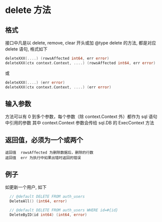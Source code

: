 # delete 方法

## 格式

接口中凡是以 delete, remove, clear 开头或加 @type delete 的方法, 都是对应 delete 语句, 格式如下


````go
deleteXXX(....) (rowsAffected int64, err error)
deleteXXX(ctx context.Context, ....) (rowsAffected int64, err error)
````
或

````go
deleteXXX(....) (err error)
deleteXXX(ctx context.Context, ....) (err error)
````
  

## 输入参数
   方法可以有 0 到多个参数，每个参数（除 context.Context 外）都作为 sql 语句中引用的参数
   其中 context.Context 参数会传给  sql.DB 的  ExecContext 方法

## 返回值，必须为一个或两个

    返回值  rowsAffected 为删除数据后，删除的行数
    返回值  err 为执行中如果出错时返回的错误

## 例子

如更新一个用户, 如下

````go
  // @default DELETE FROM auth_users
  DeleteAll() (int64, error)
````

````go
  // @default DELETE FROM auth_users WHERE id=#{id}
  DeleteByID(id int64) (int64, error)
````

